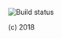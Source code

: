 ![Build status](https://s3-eu-west-2.amazonaws.com/codefactory-eu-west-2-prod-default-build-badges/passing.svg)

(c) 2018

